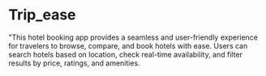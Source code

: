 # Trip_ease
"This hotel booking app provides a seamless and user-friendly experience for travelers to browse, compare, and book hotels with ease. Users can search hotels based on location, check real-time availability, and filter results by price, ratings, and amenities. 
